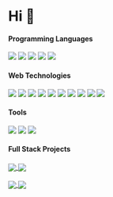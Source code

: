 # Hi  👋

<!--
**ranjitjana027/ranjitjana027** is a ✨ _special_ ✨ repository because its `README.md` (this file) appears on your GitHub profile.

Here are some ideas to get you started:

- 🔭 I’m currently working on ...
- 🌱 I’m currently learning ...
- 👯 I’m looking to collaborate on ...
- 🤔 I’m looking for help with ...
- 💬 Ask me about ...
- 📫 How to reach me: ...
- 😄 Pronouns: ...
- ⚡ Fun fact: ...
-->
#### Programming Languages
![](https://img.shields.io/badge/-C-fafafa?logo=C&style=for-the-badge)
![](https://img.shields.io/badge/-Java-fafafa?style=for-the-badge&logo=java&logoColor=navy)
![](https://img.shields.io/badge/-Python-fafafa?style=for-the-badge&logo=python)
![](https://img.shields.io/badge/-JavaScript-fafafa?style=for-the-badge&logo=javascript&logoColor=d6d104)
![](https://img.shields.io/badge/-PostgreSQL-fafafa?style=for-the-badge&logo=postgresql&logoColor=336791)

#### Web Technologies
![](https://img.shields.io/badge/-HTML5-fafafa?style=for-the-badge&logo=HTML5)
![](https://img.shields.io/badge/-CSS3-fafafa?style=for-the-badge&logo=css3&logoColor=1a73e8)
![](https://img.shields.io/badge/-React.js-fafafa?style=for-the-badge&logo=react&logoColor=02564f)
![](https://img.shields.io/badge/-Redux.js-fafafa?style=for-the-badge&logo=redux&logoColor=02564f)
![](https://img.shields.io/badge/-Flask-fafafa?style=for-the-badge&logo=flask&logoColor=black)
![](https://img.shields.io/badge/-Django-fafafa?style=for-the-badge&logo=django&logoColor=02564f)
![](https://img.shields.io/badge/-Servlets-fafafa?style=for-the-badge&logo=java&logoColor=02564f)
![](https://img.shields.io/badge/-JSP-fafafa?style=for-the-badge&logo=java&logoColor=02564f)
![](https://img.shields.io/badge/-JDBC-fafafa?style=for-the-badge&logo=java&logoColor=02564f)
![](https://img.shields.io/badge/-Apache%20Tomcat-fafafa?style=for-the-badge&logo=Apache-Tomcat&logoColor=02564f)

#### Tools
![](https://img.shields.io/badge/-Jupyter-fafafa?style=for-the-badge&logo=jupyter)
![](https://img.shields.io/badge/-Tensoflow-fafafa?style=for-the-badge&logo=tensorflow)
![](https://img.shields.io/badge/-Git-fafafa?style=for-the-badge&logo=git)

#### Full Stack Projects

<a href="https://github.com/ranjitjana027/Agrivio">
  <img align="center" src="https://github-readme-stats.vercel.app/api/pin/?username=ranjitjana027&repo=Agrivio&show_owner=true" />
</a>
<a href="https://github.com/ranjitjana027/flackweb">
  <img align="center" src="https://github-readme-stats.vercel.app/api/pin/?username=ranjitjana027&repo=flackweb&show_owner=true" />
</a>
<br><br>
<!--## Github Stats -->
<a href="https://github.com/ranjitjana027/ranjitjana027">
  <img align="center" src="https://github-readme-stats.vercel.app/api?username=ranjitjana027&show_icons=true&line_height=27&count_private=true&theme=cobalt" />
</a>
<a href="https://github.com/ranjitjana027/ranjitjana027">
  <img align="center" src="https://github-readme-stats.vercel.app/api/top-langs/?username=ranjitjana027&hide=css,html,jupyter%20notebook&langs_count=3&count_private=true&theme=cobalt"/>
</a>


